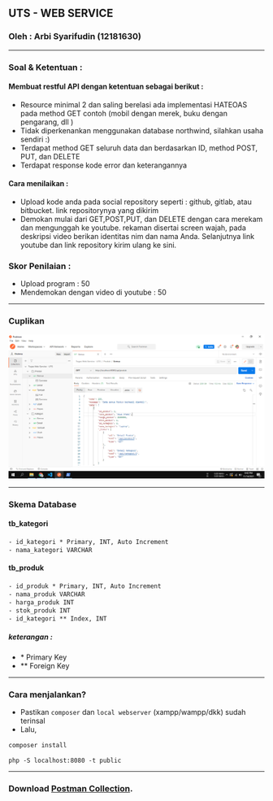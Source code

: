 ## UTS - WEB SERVICE
### Oleh : Arbi Syarifudin (12181630)

___

### Soal & Ketentuan : 
#### Membuat restful API dengan ketentuan sebagai berikut :
- Resource minimal 2 dan saling berelasi ada implementasi HATEOAS pada method GET
contoh (mobil dengan merek, buku dengan pengarang, dll )
- Tidak diperkenankan menggunakan database northwind, silahkan usaha sendiri :)
- Terdapat method GET seluruh data dan berdasarkan ID, method POST, PUT, dan DELETE
- Terdapat response kode error dan keterangannya


#### Cara menilaikan :
- Upload kode anda pada social repository seperti : github, gitlab, atau bitbucket. link repositorynya yang dikirim
- Demokan mulai dari GET,POST,PUT, dan DELETE dengan cara merekam dan mengunggah ke youtube. rekaman disertai screen wajah, pada deskripsi video berikan identitas nim dan nama Anda. Selanjutnya link youtube dan link repository kirim ulang ke sini.

### Skor Penilaian :
- Upload program : 50
- Mendemokan dengan video di youtube : 50
___


### Cuplikan 
![](screenshot1.png)
___


### Skema Database
#### tb_kategori
```
- id_kategori * Primary, INT, Auto Increment
- nama_kategori VARCHAR
```
#### tb_produk
```
- id_produk * Primary, INT, Auto Increment
- nama_produk VARCHAR
- harga_produk INT
- stok_produk INT
- id_kategori ** Index, INT
```
##### keterangan :
* \* Primary Key
* \*\* Foreign Key
___


### Cara menjalankan?
- Pastikan ```composer``` dan ```local webserver``` (xampp/wampp/dkk) sudah terinsal
- Lalu,
```
composer install
```
```
php -S localhost:8080 -t public
```
___


### Download [Postman Collection](https://www.postman.com/collections/bb8eb3d1b778c7a372a2).
